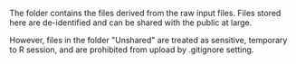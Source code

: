 The folder contains the files derived from the raw input files. Files stored here are de-identified and can be shared with the public at large.

However, files in the folder "Unshared" are treated as sensitive, temporary to R session, and are prohibited from upload by .gitignore setting.
